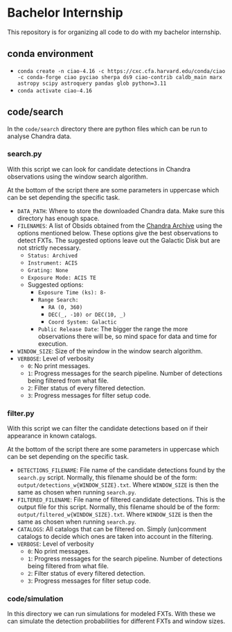 # Bachelor Internship
This repository is for organizing all code to do with my bachelor internship.

## conda environment
- ```conda create -n ciao-4.16 -c https://cxc.cfa.harvard.edu/conda/ciao -c conda-forge ciao pyciao sherpa ds9 ciao-contrib caldb_main marx astropy scipy astroquery pandas glob python=3.11```
- ```conda activate ciao-4.16```

## code/search
In the `code/search` directory there are python files which can be run to analyse Chandra data.

### search.py

With this script we can look for candidate detections in Chandra observations using the window search algorithm. 

At the bottom of the script there are some parameters in uppercase which can be set depending the specific task.

- `DATA_PATH`: Where to store the downloaded Chandra data. Make sure this directory has enough space.
- `FILENAMES`: A list of Obsids obtained from the [Chandra Archive](https://cda.harvard.edu/chaser/mainEntry) using the options mentioned below. These options give the best observations to detect FXTs. The suggested options leave out the Galactic Disk but are not strictly necessary.
  - `Status: Archived`
  - `Instrument: ACIS`
  - `Grating: None`
  - `Exposure Mode: ACIS TE`
  - Suggested options:
    - `Exposure Time (ks): 8-`
    - `Range Search:`
      - `RA (0, 360)`
      - `DEC(_, -10) or DEC(10, _)`
      - `Coord System: Galactic`
    - `Public Release Date`: The bigger the range the more observations there will be, so mind space for data and time for execution.
- `WINDOW_SIZE`: Size of the window in the window search algorithm.
- `VERBOSE`: Level of verbosity
  - `0`: No print messages.
  - `1`: Progress messages for the search pipeline. Number of detections being filtered from what file.
  - `2`: Filter status of every filtered detection.
  - `3`: Progress messages for filter setup code.

### filter.py

With this script we can filter the candidate detections based on if their appearance in known catalogs.

At the bottom of the script there are some parameters in uppercase which can be set depending on the specific task.

- `DETECTIONS_FILENAME`: File name of the candidate detections found by the `search.py` script. Normally, this filename should be of the form: `output/detections_w{WINDOW_SIZE}.txt`. Where `WINDOW_SIZE` is then the same as chosen when running `search.py`.
- `FILTERED_FILENAME`: File name of filtered candidate detections. This is the output file for this script. Normally, this filename should be of the form: `output/filtered_w{WINDOW_SIZE}.txt`. Where `WINDOW_SIZE` is then the same as chosen when running `search.py`.
- `CATALOGS`: All catalogs that can be filtered on. Simply (un)comment catalogs to decide which ones are taken into account in the filtering.
- `VERBOSE`: Level of verbosity
  - `0`: No print messages.
  - `1`: Progress messages for the search pipeline. Number of detections being filtered from what file.
  - `2`: Filter status of every filtered detection.
  - `3`: Progress messages for filter setup code.

### code/simulation
In this directory we can run simulations for modeled FXTs. With these we can simulate the detection probabilities for different FXTs and window sizes.